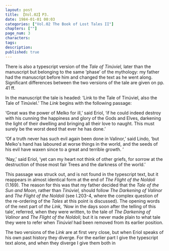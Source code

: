 ```yaml
---
layout: post
title: 【Vol.02】P3.
date: 1984-01-01 00:03
categories: ["Vol.02 The Book of Lost Tales II"]
chapters: [""]
page_num: 3
characters: 
tags: 
description: 
published: true
---
```


<p style="text-indent: 0;">
There is also a typescript version of the <I>Tale of Tinúviel, </I>later than the manuscript but belonging to the same ‘phase’ of the mythology: my father had the manuscript before him and changed the text as he went along. Significant differences between the two versions of the tale are given on pp. 41 ff.
</p>

In the manuscript the tale is headed: ‘Link to the Tale of Tinúviel, also the Tale of Tinúviel.’ The <I>Link </I>begins with the following passage:

‘Great was the power of Melko for ill,’ said Eriol, ‘if he could indeed destroy with his cunning the happiness and glory of the Gods and Elves, darkening the light of their dwelling and bringing all their love to naught. This must surely be the worst deed that ever he has done.’

‘Of a truth never has such evil again been done in Valinor,’ said Lindo, ‘but Melko's hand has laboured at worse things in the world, and the seeds of his evil have waxen since to a great and terrible growth. ’

‘Nay,’ said Eriol, ‘yet can my heart not think of other griefs, for sorrow at the destruction of those most fair Trees and the darkness of the world.’

This passage was struck out, and is not found in the typescript text, but it reappears in almost identical form at the end of <I>The Flight of the Noldoli </I>(1.169). The reason for this was that my father decided that the <I>Tale of the Sun and Moon, </I>rather than <I>Tinúviel, </I>should follow <I>The Darkening of Valinor </I>and <I>The Flight of the Noldoli </I>(see I.203-4, where the complex question of the re-ordering of the <I>Tales </I>at this point is discussed). The opening words of the next part of <I>the Link, </I>‘Now in the days soon after the telling of this tale’, referred, when they were written, to the tale of <I>The Darkening of Valinor </I>and <I>The Flight of the Noldoli</I>; but it is never made plain to what tale they were to refer when <I>Tinúviel </I>had been removed from its earlier position.

The two versions of the <I>Link </I>are at first very close, but when Eriol speaks of his own past history they diverge. For the earlier part I give the typescript text alone, and when they diverge I give them both in

